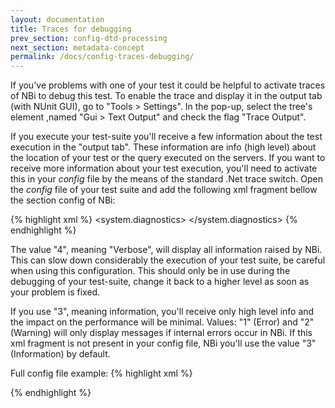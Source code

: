 ```yaml
---
layout: documentation
title: Traces for debugging
prev_section: config-dtd-processing
next_section: metadata-concept
permalink: /docs/config-traces-debugging/
---
```

If you've problems with one of your test it could be helpful to activate traces of NBi to debug this test. To enable the trace and display it in the output tab (with NUnit GUI), go to "Tools > Settings". In the pop-up, select the tree's element ,named "Gui >  Text Output" and check the flag "Trace Output".

If you execute your test-suite you'll receive a few information about the test execution in the "output tab". These information are info (high level) about the location of your test or the query executed on the servers. If you want to receive more information about your test execution, you'll need to activate this in your *config* file by the means of the standard .Net trace switch. Open the *config* file of your test suite and add the following xml fragment bellow the section config of NBi:

{% highlight xml %}
<system.diagnostics>
  <switches>
    <add name="NBi" value="4" />
  </switches>
</system.diagnostics>
{% endhighlight %}

The value "4", meaning "Verbose", will display all information raised by NBi. This can slow down considerably the execution of your test suite, be careful when using this configuration. This should only be in use during the debugging of your test-suite, change it back to a higher level as soon as your problem is fixed.

If you use "3", meaning information, you'll receive only high level info and the impact on the performance will be minimal. Values: "1" (Error) and "2" (Warning) will only display messages if internal errors occur in NBi. If this xml fragment is not present in your config file, NBi you'll use the value "3" (Information) by default.

Full config file example:
{% highlight xml %}
<?xml version="1.0" encoding="utf-8" ?>
<configuration>
  <configSections>
		<section name="nbi" type="NBi.NUnit.Runtime.NBiSection, NBi.NUnit.Runtime"/>
  </configSections>
  <nbi testSuite="SubDirectory\myTestSuite.nbits"/>
  <system.diagnostics>
    <switches>
      <add name="NBi" value="3" />
    </switches>
  </system.diagnostics>
</configuration>
{% endhighlight %}
